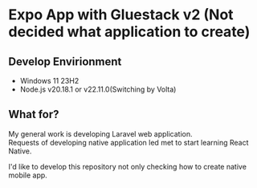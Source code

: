 # Expo App with Gluestack v2 (Not decided what application to create)
## Develop Envirionment
* Windows 11 23H2
* Node.js v20.18.1 or v22.11.0(Switching by Volta)  

## What for?
My general work is developing Laravel web application.  
Requests of developing native application led met to start learning React Native.  
  
I'd like to develop this repository not only checking how to create native mobile app.